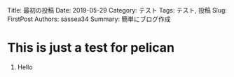 Title: 最初の投稿
Date: 2019-05-29
Category: テスト
Tags: テスト, 投稿
Slug: FirstPost
Authors: sassea34
Summary: 簡単にブログ作成

# This is just a test for pelican

1. Hello
